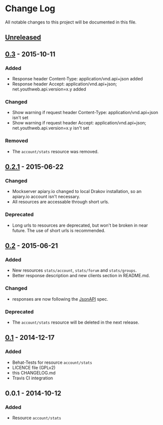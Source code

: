 # Change Log
All notable changes to this project will be documented in this file.

## [Unreleased]

## [0.3] - 2015-10-11
### Added

- Response header Content-Type: application/vnd.api+json added
- Response header Accept: application/vnd.api+json; net.youthweb.api.version=x.y added

### Changed

- Show warning if request header Content-Type: application/vnd.api+json isn't set
- Show warning if request header Accept: application/vnd.api+json; net.youthweb.api.version=x.y isn't set

### Removed
- The `account/stats` resource was removed.

## [0.2.1] - 2015-06-22
### Changed
- Mockserver apiary.io changed to local Drakov installation, so an apiary.io account isn't necessary.
- All resources are accessable through short urls.

### Deprecated
- Long urls to resources are deprecated, but won't be broken in near future. The use of short urls is recommended.

## [0.2] - 2015-06-21
### Added
- New resources `stats/account`, `stats/forum` and `stats/groups`.
- Better response description and new clients section in README.md.

### Changed
- responses are now following the [JsonAPI](http://jsonapi.org/) spec.

### Deprecated
- The `account/stats` resource will be deleted in the next release.

## [0.1] - 2014-12-17
### Added
- Behat-Tests for resource `account/stats`
- LICENCE file (GPLv2)
- this CHANGELOG.md
- Travis CI integration

## 0.0.1 - 2014-10-12
### Added
- Resource `account/stats`

[Unreleased]: https://github.com/youthweb/youthweb-api/compare/0.3...develop
[0.3]: https://github.com/youthweb/youthweb-api/compare/0.2.1...0.3
[0.2.1]: https://github.com/youthweb/youthweb-api/compare/0.2...0.2.1
[0.2]: https://github.com/youthweb/youthweb-api/compare/0.1...0.2
[0.1]: https://github.com/youthweb/youthweb-api/compare/0.0.1...0.1
